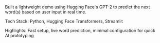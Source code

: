 Built a lightweight demo using Hugging Face's GPT-2 to predict the next word(s) based on user input in real time.

Tech Stack: Python, Hugging Face Transformers, Streamlit

Highlights: Fast setup, live word prediction, minimal configuration for quick AI prototyping